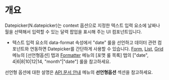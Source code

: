 개요
===

Datepicker(N.datepicker)는 context 옵션으로 지정한 텍스트 입력 요소에 날짜나 월을 선택해서 입력할 수 있는 달력 팝업을 표시해 주는 UI 컴포넌트입니다.

 * 텍스트 입력 요소의 data-format 속성에서 "date" 룰을 선언하고 데이터 관련 컴포넌트와 연동하면 Datepicker를 간단하게 사용할 수 있습니다.
<a href="#cmVmcjA0MDclMjRGb3JtJGh0bWwlMkZuYXR1cmFsanMlMkZyZWZyJTJGcmVmcjA0MDcuaHRtbA==">Form</a>,
<a href="#cmVmcjA0MDglMjRMaXN0JGh0bWwlMkZuYXR1cmFsanMlMkZyZWZyJTJGcmVmcjA0MDguaHRtbA==">List</a>,
<a href="#cmVmcjA0MDklMjRHcmlkJGh0bWwlMkZuYXR1cmFsanMlMkZyZWZyJTJGcmVmcjA0MDkuaHRtbA==">Grid</a> 메뉴의  [선언형옵션] 탭과
<a href="#cmVmcjAzMDElMjRGb3JtYXR0ZXIkaHRtbCUyRm5hdHVyYWxqcyUyRnJlZnIlMkZyZWZyMDMwMS5odG1s">Formatter</a> 메뉴의 [포맷 룰 목록] 탭의 ["date", 4|6|8|10|12|14, "month"|"date"] 룰을 참고하세요.

<p class="alert">선언형 옵션에 대한 설명은 <a href="#cmVmcjAwMDElMjRBUEklMjAlRUIlQUMlQjglRUMlODQlOUMlMjAlRUMlOTUlODglRUIlODIlQjQkaHRtbCUyRm5hdHVyYWxqcyUyRnJlZnIlMkZyZWZyMDAwMS5odG1s">API 문서 안내</a> 메뉴의 <strong>선언형옵션</strong> 섹션을 참고하세요.</p>